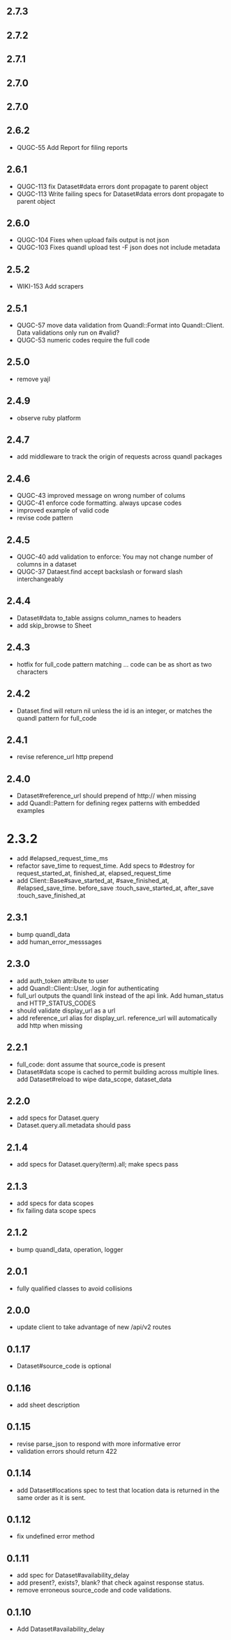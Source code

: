 ## 2.7.3 





## 2.7.2 





## 2.7.1 





## 2.7.0 





## 2.7.0 





## 2.6.2 

* QUGC-55 Add Report for filing reports



## 2.6.1 

* QUGC-113 fix Dataset#data errors dont propagate to parent object
* QUGC-113 Write failing specs for Dataset#data errors dont propagate to parent object



## 2.6.0 

* QUGC-104 Fixes when upload fails output is not json
* QUGC-103 Fixes quandl upload test -F json does not include metadata



## 2.5.2

* WIKI-153 Add scrapers


## 2.5.1

* QUGC-57 move data validation from Quandl::Format into Quandl::Client. Data validations only run on #valid?
* QUGC-53 numeric codes require the full code


## 2.5.0

* remove yajl


## 2.4.9

* observe ruby platform


## 2.4.7

* add middleware to track the origin of requests across quandl packages


## 2.4.6

* QUGC-43 improved message on wrong number of colums
* QUGC-41 enforce code formatting. always upcase codes
* improved example of valid code
* revise code pattern


## 2.4.5

* QUGC-40 add validation to enforce: You may not change number of columns in a dataset
* QUGC-37 Dataest.find accept backslash or forward slash interchangeably


## 2.4.4

* Dataset#data to_table assigns column_names to headers
* add skip_browse to Sheet


## 2.4.3

* hotfix for full_code pattern matching ... code can be as short as two characters


## 2.4.2

* Dataset.find will return nil unless the id is an integer, or matches the quandl pattern for full_code


## 2.4.1

* revise reference_url http prepend


## 2.4.0

* Dataset#reference_url should prepend of http:// when missing
* add Quandl::Pattern for defining regex patterns with embedded examples


# 2.3.2

* add #elapsed_request_time_ms
* refactor save_time to request_time. Add specs to #destroy for request_started_at, finished_at, elapsed_request_time
* add Client::Base#save_started_at, #save_finished_at, #elapsed_save_time. before_save :touch_save_started_at, after_save :touch_save_finished_at


## 2.3.1

* bump quandl_data
* add human_error_messsages


## 2.3.0

* add auth_token attribute to user
* add Quandl::Client::User, .login for authenticating
* full_url outputs the quandl link instead of the api link. Add human_status and HTTP_STATUS_CODES
* should validate display_url as a url
* add reference_url alias for display_url. reference_url will automatically add http when missing


## 2.2.1

* full_code: dont assume that source_code is present
* Dataset#data scope is cached to permit building across multiple lines. add Dataset#reload to wipe data_scope, dataset_data


## 2.2.0

* add specs for Dataset.query
* Dataset.query.all.metadata should pass


## 2.1.4

* add specs for Dataset.query(term).all; make specs pass



## 2.1.3

* add specs for data scopes
* fix failing data scope specs


## 2.1.2

* bump quandl_data, operation, logger


## 2.0.1

* fully qualified classes to avoid collisions

## 2.0.0

* update client to take advantage of new /api/v2 routes

## 0.1.17

* Dataset#source_code is optional


## 0.1.16

* add sheet description

## 0.1.15

* revise parse_json to respond with more informative error
* validation errors should return 422

## 0.1.14

* add Dataset#locations spec to test that location data is returned in the same order as it is sent.

## 0.1.12

* fix undefined error method

## 0.1.11

* add spec for Dataset#availability_delay
* add present?, exists?, blank? that check against response status.
* remove erroneous source_code and code validations.


## 0.1.10

* Add Dataset#availability_delay